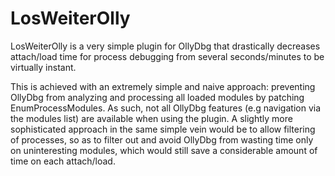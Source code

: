 # LosWeiterOlly
LosWeiterOlly is a very simple plugin for OllyDbg that drastically decreases attach/load time for process debugging from several seconds/minutes to be virtually instant. 

This is achieved with an extremely simple and naive approach: preventing OllyDbg from analyzing and processing all loaded modules by patching EnumProcessModules. As such, not all OllyDbg features (e.g navigation via the modules list) are available when using the plugin. A slightly more sophisticated approach in the same simple vein would be to allow filtering of processes, so as to filter out and avoid OllyDbg from wasting time only on uninteresting modules, which would still save a considerable amount of time on each attach/load.
